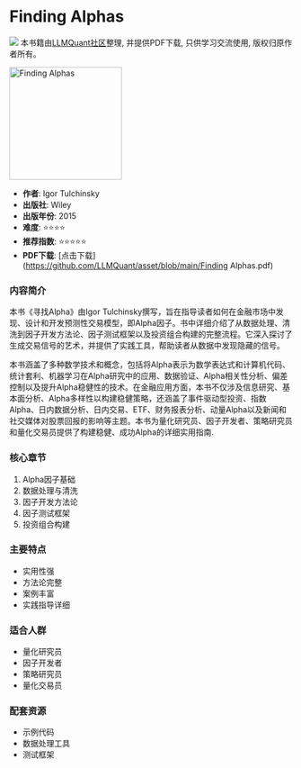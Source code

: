 # Finding Alphas

![](https://fastly.jsdelivr.net/gh/bucketio/img3@main/2024/09/04/1725464231869-e0b2f727-2a0f-4270-bf6c-31ddc350426a.gif)
本书籍由[LLMQuant社区](https://llmquant.com/)整理, 并提供PDF下载, 只供学习交流使用, 版权归原作者所有。

<img src="cover.jpg" alt="Finding Alphas" width="200"/>

- **作者**: Igor Tulchinsky
- **出版社**: Wiley
- **出版年份**: 2015
- **难度**: ⭐⭐⭐⭐
- **推荐指数**: ⭐⭐⭐⭐⭐
- **PDF下载**: [点击下载](https://github.com/LLMQuant/asset/blob/main/Finding Alphas.pdf)

### 内容简介

本书《寻找Alpha》由Igor Tulchinsky撰写，旨在指导读者如何在金融市场中发现、设计和开发预测性交易模型，即Alpha因子。书中详细介绍了从数据处理、清洗到因子开发方法论、因子测试框架以及投资组合构建的完整流程。它深入探讨了生成交易信号的艺术，并提供了实践工具，帮助读者从数据中发现隐藏的信号。

本书涵盖了多种数学技术和概念，包括将Alpha表示为数学表达式和计算机代码、统计套利、机器学习在Alpha研究中的应用、数据验证、Alpha相关性分析、偏差控制以及提升Alpha稳健性的技术。在金融应用方面，本书不仅涉及信息研究、基本面分析、Alpha多样性以构建稳健策略，还涵盖了事件驱动型投资、指数Alpha、日内数据分析、日内交易、ETF、财务报表分析、动量Alpha以及新闻和社交媒体对股票回报的影响等主题。本书为量化研究员、因子开发者、策略研究员和量化交易员提供了构建稳健、成功Alpha的详细实用指南.

### 核心章节

1. Alpha因子基础
2. 数据处理与清洗
3. 因子开发方法论
4. 因子测试框架
5. 投资组合构建

### 主要特点

- 实用性强
- 方法论完整
- 案例丰富
- 实践指导详细

### 适合人群

- 量化研究员
- 因子开发者
- 策略研究员
- 量化交易员

### 配套资源

- 示例代码
- 数据处理工具
- 测试框架